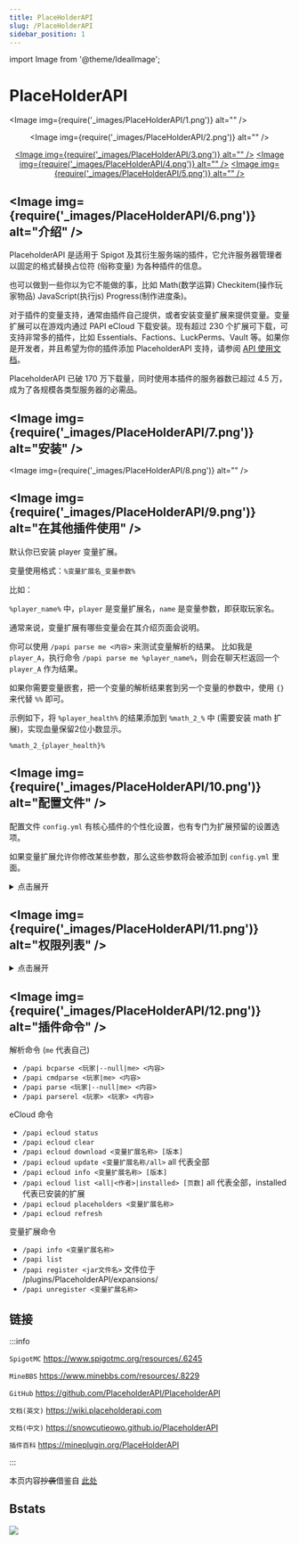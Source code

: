 ```yaml
---
title: PlaceHolderAPI
slug: /PlaceHolderAPI
sidebar_position: 1
---
```


import Image from '@theme/IdealImage';

<!--markdownlint-disable line-length-->

# PlaceHolderAPI

<Image img={require('_images/PlaceHolderAPI/1.png')} alt="" />

<div align="center">

<Image img={require('_images/PlaceHolderAPI/2.png')} alt="" />

[<Image img={require('_images/PlaceHolderAPI/3.png')} alt="" />](https://snowcutieowo.github.io/PlaceholderAPI)
[<Image img={require('_images/PlaceHolderAPI/4.png')} alt="" />](https://snowcutieowo.github.io/PlaceholderAPI/user-guides.placeholder-list.html)
[<Image img={require('_images/PlaceHolderAPI/5.png')} alt="" />](https://api.extendedclip.com/home)

</div>

## <Image img={require('_images/PlaceHolderAPI/6.png')} alt="介绍" />

PlaceholderAPI 是适用于 Spigot 及其衍生服务端的插件，它允许服务器管理者以固定的格式替换占位符 (俗称变量) 为各种插件的信息。

也可以做到一些你以为它不能做的事，比如 Math(数学运算) Checkitem(操作玩家物品) JavaScript(执行js) Progress(制作进度条)。

对于插件的变量支持，通常由插件自己提供，或者安装变量扩展来提供变量。变量扩展可以在游戏内通过 PAPI eCloud 下载安装。现有超过 230 个扩展可下载，可支持非常多的插件，比如 Essentials、Factions、LuckPerms、Vault 等。如果你是开发者，并且希望为你的插件添加 PlaceholderAPI 支持，请参阅 [API 使用文档](https://github.com/PlaceholderAPI/PlaceholderAPI/wiki/Hook-into-PlaceholderAPI)。

PlaceholderAPI 已破 170 万下载量，同时使用本插件的服务器数已超过 4.5 万，成为了各规模各类型服务器的必需品。

## <Image img={require('_images/PlaceHolderAPI/7.png')} alt="安装" />

<Image img={require('_images/PlaceHolderAPI/8.png')} alt="" />

## <Image img={require('_images/PlaceHolderAPI/9.png')} alt="在其他插件使用" />

默认你已安装 player 变量扩展。

变量使用格式：`%变量扩展名_变量参数%`

比如：

`%player_name%` 中，`player` 是变量扩展名，`name` 是变量参数，即获取玩家名。

通常来说，变量扩展有哪些变量会在其介绍页面会说明。

你可以使用 `/papi parse me <内容>` 来测试变量解析的结果。
比如我是 `player_A`，执行命令 `/papi parse me %player_name%`，则会在聊天栏返回一个 `player_A` 作为结果。

如果你需要变量嵌套，把一个变量的解析结果套到另一个变量的参数中，使用 `{}` 来代替 `%%` 即可。

示例如下，将 `%player_health%` 的结果添加到 `%math_2_%` 中 (需要安装 math 扩展)，实现血量保留2位小数显示。

`%math_2_{player_health}%`

## <Image img={require('_images/PlaceHolderAPI/10.png')} alt="配置文件" />

配置文件 `config.yml` 有核心插件的个性化设置，也有专门为扩展预留的设置选项。

如果变量扩展允许你修改某些参数，那么这些参数将会被添加到 `config.yml` 里面。

<details>
  <summary>点击展开</summary>

```YAML
# PlaceholderAPI
# 版本: 2.11.4
# 作者: extended_clip
# 贡献者: https://github.com/PlaceholderAPI/PlaceholderAPI/graphs/contributors
# 问题反馈: https://github.com/PlaceholderAPI/PlaceholderAPI/issues
# 变量扩展中心: https://api.extendedclip.com/all/
# 文档: https://wiki.placeholderapi.com/
# Discord: https://helpch.at/discord
# 插件默认不提供任何变量.
# 请用这个命令下载变量: /papi ecloud
check_updates: true
cloud_enabled: true
cloud_sorting: "name"
cloud_allow_unverified_expansions: false
boolean:
  'true': 'yes'
  'false': 'no'
date_format: MM/dd/yy HH:mm:ss
debug: false
```

</details>

## <Image img={require('_images/PlaceHolderAPI/11.png')} alt="权限列表" />

<details>
  <summary>点击展开</summary>

```YAML
permissions:
  placeholderapi.*:
    description: "允许使用所有 PAPI 命令"
    children:
      placeholderapi.admin: true
      placeholderapi.ecloud.*: true
  placeholderapi.admin:
    description: "允许使用所有 PAPI 命令"
    children:
      placeholderapi.help: true
      placeholderapi.info: true
      placeholderapi.list: true
      placeholderapi.parse: true
      placeholderapi.reload: true
      placeholderapi.version: true
      placeholderapi.register: true
      placeholderapi.unregister: true
      placeholderapi.updatenotify: true
  placeholderapi.ecloud.*:
    description: "允许使用所有 PAPI eCloud 命令"
    children:
      placeholderapi.ecloud: true
      placeholderapi.ecloud.info: true
      placeholderapi.ecloud.list: true
      placeholderapi.ecloud.clear: true
      placeholderapi.ecloud.status: true
      placeholderapi.ecloud.update: true
      placeholderapi.ecloud.refresh: true
      placeholderapi.ecloud.download: true
      placeholderapi.ecloud.placeholders: true
  placeholderapi.help:
    default: "op"
    description: "允许查看 PAPI 帮助命令"
  placeholderapi.info:
    default: "op"
    description: "允许查看变量扩展信息"
  placeholderapi.list:
    default: "op"
    description: "允许查看活跃的变量扩展列表"
  placeholderapi.ecloud:
    default: "op"
    description: "允许使用 PAPI eCloud 功能"
  placeholderapi.parse:
    default: "op"
    description: "允许使用 /papi parse 命令"
  placeholderapi.reload:
    default: "op"
    description: "允许重载 PAPI 扩展以及配置文件"
  placeholderapi.version:
    default: "op"
    description: "允许查看当前安装的 PAPI 插件版本"
  placeholderapi.register:
    default: "op"
    description: "允许注册扩展"
  placeholderapi.unregister:
    default: "op"
    description: "允许卸载扩展"
  placeholderapi.updatenotify:
    default: "op"
    description: "当 PAPI 插件有更新时，接收更新信息"
  placeholderapi.ecloud.info:
    default: "op"
    description: "允许通过 eCloud 获取变量扩展信息"
  placeholderapi.ecloud.list:
    default: "op"
    description: "允许通过 eCloud 获取变量扩展列表"
  placeholderapi.ecloud.clear:
    default: "op"
    description: "允许清除 eCloud 本地缓存"
  placeholderapi.ecloud.status:
    default: "op"
    description: "允许查看 eCloud 状态"
  placeholderapi.ecloud.update:
    default: "op"
    description: "允许通过 eCloud 更新已注册的扩展"
  placeholderapi.ecloud.refresh:
    default: "op"
    description: "允许刷新 eCloud 本地缓存"
  placeholderapi.ecloud.download:
    default: "op"
    description: "允许从 eCloud 下载扩展"
  placeholderapi.ecloud.placeholders:
    default: "op"
    description: "允许查看 eCloud 扩展的变量列表"
```

</details>

## <Image img={require('_images/PlaceHolderAPI/12.png')} alt="插件命令" />

解析命令 (`me` 代表自己)

- `/papi bcparse <玩家|--null|me> <内容>`
- `/papi cmdparse <玩家|me> <内容>`
- `/papi parse <玩家|--null|me> <内容>`
- `/papi parserel <玩家> <玩家> <内容>`

eCloud 命令

- `/papi ecloud status`
- `/papi ecloud clear`
- `/papi ecloud download <变量扩展名称> [版本]`
- `/papi ecloud update <变量扩展名称/all>` all 代表全部
- `/papi ecloud info <变量扩展名称> [版本]`
- `/papi ecloud list <all|<作者>|installed> [页数]` all 代表全部，installed 代表已安装的扩展
- `/papi ecloud placeholders <变量扩展名称>`
- `/papi ecloud refresh`

变量扩展命令

- `/papi info <变量扩展名称>`
- `/papi list`
- `/papi register <jar文件名>` 文件位于 /plugins/PlaceholderAPI/expansions/
- `/papi unregister <变量扩展名称>`

## 链接

:::info

`SpigotMC` https://www.spigotmc.org/resources/.6245

`MineBBS` https://www.minebbs.com/resources/.8229

`GitHub` https://github.com/PlaceholderAPI/PlaceholderAPI

`文档(英文)` https://wiki.placeholderapi.com

`文档(中文)` https://snowcutieowo.github.io/PlaceholderAPI

`插件百科` https://mineplugin.org/PlaceHolderAPI

:::

本页内容~~抄袭~~借鉴自 [此处](https://www.minebbs.com/resources/.8229)

## Bstats

[![](https://bstats.org/signatures/bukkit/PlaceholderAPI.svg)](https://bstats.org/plugin/bukkit/PlaceholderAPI/438)
